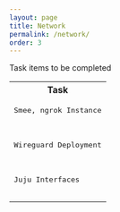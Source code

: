 ```yaml
---
layout: page
title: Network
permalink: /network/
order: 3
---
```

Task items to be completed
<table>
  <tr>
        <th>
         Task
        </th>
  </tr>
        <tr>
            <td><pre>
Smee, ngrok Instance
               </pre>
            </td>
        </tr>
        <tr>
            <td><pre>
Wireguard Deployment
               </pre>
            </td>
        </tr>
        <tr>
            <td><pre>
Juju Interfaces
               </pre>
            </td>
        </tr>
</table>
